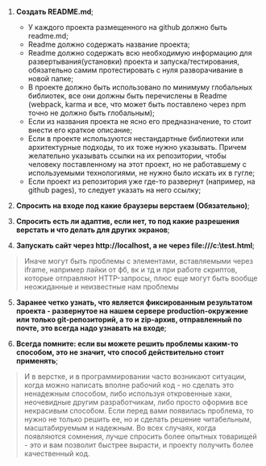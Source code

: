 1. **Создать README.md**;
    * У каждого проекта размещенного на github должно быть readme.md;
    * Readme должно содержать название проекта;
    * Readme должно содержать всю необходимую информацию для развертывания(установки) проекта и запуска/тестирования, обязательно самим протестировать с нуля разворачивание в новой папке;
    * В проекте должно быть использовано по минимуму глобальных библиотек, все они должны быть перечислены в Readme (webpack, karma и все, что может быть поставлено через npm точно не должно быть глобальным);
    * Если из названия проекта не ясно его предназначение, то стоит внести его краткое описание;
    * Если в проекте используются нестандартные библиотеки или архитектурные подходы, то их тоже нужно указывать. Причем желательно указывать ссылки на их репозитории, чтобы человеку поставленному на этот проект, но не работавшему с используемыми технологиями, не нужно было искать их в гугле;
    * Если проект из репозитория уже где-то развернут (например, на github pages), то следует указать на него ссылку; 

2. **Спросить на входе под какие браузеры верстаем (Обязательно)**;

3. **Спросить есть ли адаптив, если нет, то под какие разрешения верстать и что делать для других экранов**;

4. **Запускать сайт через http://localhost, а не через file:///c:\test.html**;
  > Иначе могут быть проблемы с элементами, вставляемыми через iframe, например лайки от фб, вк и тд и при работе скриптов, которые отправляют HTTP-запросы, плюс еще могут быть вообще неожиданные и неизвестные нам проблемы
5. **Заранее четко узнать, что является фиксированным результатом проекта - развернутое на нашем сервере production-окружение или только git-репозиторий, а то и zip-архив, отправленный по почте, это всегда надо узнавать на входе**;

6. **Всегда помните: если вы можете решить проблемы каким-то способом, это не значит, что способ действительно стоит применять**;
  > И в верстке, и в программировании часто возникают ситуации, когда можно написать вполне рабочий код - но сделать это ненадежным способом, либо используя откровенные хаки, неочевидные другим разработчикам, либо просто оформив все некрасивым способом. Если перед вами появилась проблема, то нужно не только решить ее, но и сделать решение читабельным, масштабируемым и надежным. Во всех случаях, когда появляются сомнения, лучше спросить более опытных товарищей - это и вам позволит быстрее вырасти, и проекту получить более качественный код.
